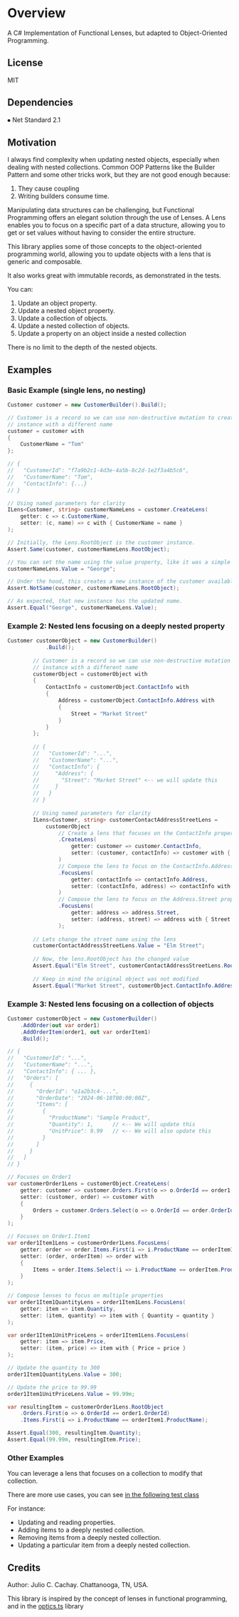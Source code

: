 # Overview

A C# Implementation of Functional Lenses, but adapted to Object-Oriented Programming.

## License

MIT

## Dependencies

⦁ Net Standard 2.1

## Motivation

I always find complexity when updating nested objects, especially when dealing with nested collections. Common OOP
Patterns like the Builder Pattern and some
other tricks work, but they are not good enough because:

1. They cause coupling
2. Writing builders consume time.

Manipulating data structures can be challenging, but Functional Programming offers an elegant solution through the use
of Lenses. A Lens enables you to focus on a specific part of a data structure, allowing you to get or set values without
having to consider the entire structure.

This library applies some of those concepts to the object-oriented programming world, allowing you to update objects
with a lens that is generic and composable.

It also works great with immutable records, as demonstrated in the tests.

You can:

1. Update an object property.
2. Update a nested object property.
3. Update a collection of objects.
4. Update a nested collection of objects.
5. Update a property on an object inside a nested collection

There is no limit to the depth of the nested objects.

## Examples 
### Basic Example (single lens, no nesting)


```csharp
Customer customer = new CustomerBuilder().Build();

// Customer is a record so we can use non-destructive mutation to create a new
// instance with a different name
customer = customer with
{
    CustomerName = "Tom"
};

// {
//   "CustomerId": "f7a9b2c1-4d3e-4a5b-8c2d-1e2f3a4b5c6",
//   "CustomerName": "Tom",
//   "ContactInfo": {...}
// }

// Using named parameters for clarity
ILens<Customer, string> customerNameLens = customer.CreateLens(
    getter: c => c.CustomerName,
    setter: (c, name) => c with { CustomerName = name }
);

// Initially, the Lens.RootObject is the customer instance.
Assert.Same(customer, customerNameLens.RootObject);

// You can set the name using the value property, like it was a simple {get; set;} property.
customerNameLens.Value = "George";

// Under the hood, this creates a new instance of the customer available through the Lens.RootObject.
Assert.NotSame(customer, customerNameLens.RootObject);

// As expected, that new instance has the updated name.
Assert.Equal("George", customerNameLens.Value);
```

### Example 2: Nested lens focusing on a deeply nested property 

```csharp 
Customer customerObject = new CustomerBuilder()
            .Build();
        
        // Customer is a record so we can use non-destructive mutation to create a new
        // instance with a different name
        customerObject = customerObject with
        {
            ContactInfo = customerObject.ContactInfo with
            {
                Address = customerObject.ContactInfo.Address with
                {
                    Street = "Market Street"
                }
            }
        };
        
        // {
        //   "CustomerId": "...",
        //   "CustomerName": "...",
        //   "ContactInfo": {
        //     "Address": {
        //       "Street": "Market Street" <-- we will update this
        //     }
        //   }
        // }
        
        // Using named parameters for clarity
        ILens<Customer, string> customerContactAddressStreetLens =
            customerObject
                // Create a lens that focuses on the ContactInfo property
                .CreateLens(
                    getter: customer => customer.ContactInfo,
                    setter: (customer, contactInfo) => customer with { ContactInfo = contactInfo }
                )
                // Compose the lens to focus on the ContactInfo.Address property
                .FocusLens(
                    getter: contactInfo => contactInfo.Address,
                    setter: (contactInfo, address) => contactInfo with { Address = address }
                )
                // Compose the lens to focus on the Address.Street property
                .FocusLens(
                    getter: address => address.Street,
                    setter: (address, street) => address with { Street = street }
                );
        
        // Lets change the street name using the lens
        customerContactAddressStreetLens.Value = "Elm Street";
        
        // Now, the lens.RootObject has the changed value
        Assert.Equal("Elm Street", customerContactAddressStreetLens.RootObject.ContactInfo.Address.Street);
        
        // Keep in mind the original object was not modified
        Assert.Equal("Market Street", customerObject.ContactInfo.Address.Street);
```

### Example 3: Nested lens focusing on a collection of objects

```csharp
Customer customerObject = new CustomerBuilder()
    .AddOrder(out var order1)
    .AddOrderItem(order1, out var orderItem1)
    .Build();

// {
//   "CustomerId": "...",
//   "CustomerName": "...",
//   "ContactInfo": { ... },
//   "Orders": [
//     {
//       "OrderId": "o1a2b3c4-...",
//       "OrderDate": "2024-06-10T00:00:00Z",
//       "Items": [
//         {
//           "ProductName": "Sample Product",
//           "Quantity": 1,      // <-- We will update this
//           "UnitPrice": 9.99   // <-- We will also update this
//         }
//       ]
//     }
//   ]
// }

// Focuses on Order1
var customerOrder1Lens = customerObject.CreateLens(
    getter: customer => customer.Orders.First(o => o.OrderId == order1.OrderId),
    setter: (customer, order) => customer with
    {
        Orders = customer.Orders.Select(o => o.OrderId == order.OrderId ? order : o)
    }
);

// Focuses on Order1.Item1
var order1Item1Lens = customerOrder1Lens.FocusLens(
    getter: order => order.Items.First(i => i.ProductName == orderItem1.ProductName),
    setter: (order, orderItem) => order with
    {
        Items = order.Items.Select(i => i.ProductName == orderItem.ProductName ? orderItem : i)
    }
);

// Compose lenses to focus on multiple properties
var order1Item1QuantityLens = order1Item1Lens.FocusLens(
    getter: item => item.Quantity,
    setter: (item, quantity) => item with { Quantity = quantity }
);

var order1Item1UnitPriceLens = order1Item1Lens.FocusLens(
    getter: item => item.Price,
    setter: (item, price) => item with { Price = price }
);

// Update the quantity to 300
order1Item1QuantityLens.Value = 300;

// Update the price to 99.99
order1Item1UnitPriceLens.Value = 99.99m;

var resultingItem = customerOrder1Lens.RootObject
    .Orders.First(o => o.OrderId == order1.OrderId)
    .Items.First(i => i.ProductName == orderItem1.ProductName);

Assert.Equal(300, resultingItem.Quantity);
Assert.Equal(99.99m, resultingItem.Price);
```

### Other Examples

You can leverage a lens that focuses on a collection to modify that collection.

There are more use cases, you can
see [in the following test class](https://github.com/juliocachaydev/application.core.optics/blob/main/Jcg.Application.Core.Optics/Jcg.Application.Core.Optics.Tests/LensTests.cs)

For instance:

- Updating and reading properties.
- Adding items to a deeply nested collection.
- Removing items from a deeply nested collection.
- Updating a particular item from a deeply nested collection.

## Credits

Author: Julio C. Cachay. Chattanooga, TN, USA.

This library is inspired by the concept of lenses in functional programming, and in
the [optics.ts](https://akheron.github.io/optics-ts/) library

